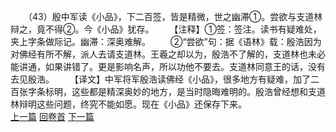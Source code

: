 　　（43）殷中军读《小品》，下二百签，皆是精微，世之幽滞①。尝欲与支道林辩之，竟不得②。今《小品》犹存。
　　【注释】①签：签注。读书有疑难处，夹上字条做际记。幽滞：深奥难解。
　　②“尝欲”句：据《语林》载：殷浩因为对佛经有所不解，派人去请支道林。王羲之却以为，殷浩不了解的，支道林也未必能讲通，如果讲错了。更是影响名声，所以功他不要去。支道林同意王的话，没有去见殷浩。
　　【译文】中军将军殷浩读佛经《小品》，很多地方有疑难，加了二百张字条标明，这些都是精深奥妙的地方，是当时隐晦难明的。殷浩曾经想和支道林辩明这些问题，终究不能如愿。现在《小品》还保存下来。
<br>[上一篇](04_042) [回卷首](04_000) [下一篇](04_044)
